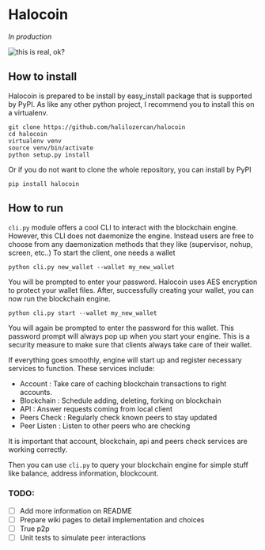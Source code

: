 Halocoin
=============

*In production*

![this is real, ok?](http://i.imgur.com/lz7hOlC.gif)

## How to install

Halocoin is prepared to be install by easy_install package that is supported by PyPI. As like any other python project,
I recommend you to install this on a virtualenv.

```
git clone https://github.com/halilozercan/halocoin
cd halocoin
virtualenv venv
source venv/bin/activate
python setup.py install
```

Or if you do not want to clone the whole repository, you can install by PyPI

```
pip install halocoin
```

## How to run

```cli.py``` module offers a cool CLI to interact with the blockchain engine.
However, this CLI does not daemonize the engine. Instead users are free to choose from any daemonization methods that they
like (supervisor, nohup, screen, etc..) To start the client, one needs a wallet

```
python cli.py new_wallet --wallet my_new_wallet
```

You will be prompted to enter your password. Halocoin uses AES encryption to protect your wallet files. After, successfully
creating your wallet, you can now run the blockchain engine.

```
python cli.py start --wallet my_new_wallet
```

You will again be prompted to enter the password for this wallet. This password prompt will always pop up when you start
your engine. This is a security measure to make sure that clients always take care of their wallet.

If everything goes smoothly, engine will start up and register necessary services to function. These services include:

- Account : Take care of caching blockchain transactions to right accounts.
- Blockchain : Schedule adding, deleting, forking on blockchain
- API : Answer requests coming from local client
- Peers Check : Regularly check known peers to stay updated
- Peer Listen : Listen to other peers who are checking

It is important that account, blockchain, api and peers check services are working correctly.

Then you can use ```cli.py``` to query your blockchain engine for simple stuff like balance, address information,
 blockcount.

### TODO:

- [ ] Add more information on README
- [ ] Prepare wiki pages to detail implementation and choices
- [ ] True p2p
- [ ] Unit tests to simulate peer interactions